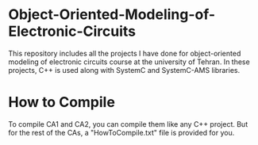 # Object-Oriented-Modeling-of-Electronic-Circuits
This repository includes all the projects I have done for object-oriented modeling of electronic circuits course at the university of Tehran. In these projects, C++ is used along with SystemC and SystemC-AMS libraries.

# How to Compile
To compile CA1 and CA2, you can compile them like any C++ project. But for the rest of the CAs, a "HowToCompile.txt" file is provided for you.
